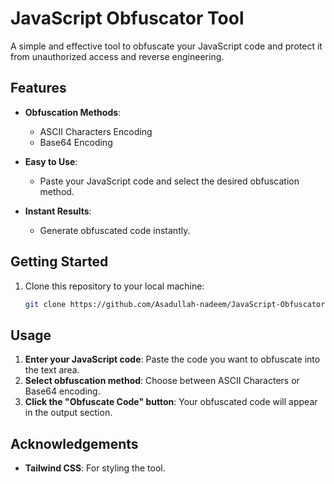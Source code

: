 # JavaScript Obfuscator Tool

A simple and effective tool to obfuscate your JavaScript code and protect it from unauthorized access and reverse engineering.

## Features

- **Obfuscation Methods**:
  - ASCII Characters Encoding
  - Base64 Encoding
  
- **Easy to Use**:
  - Paste your JavaScript code and select the desired obfuscation method.
  
- **Instant Results**:
  - Generate obfuscated code instantly.

## Getting Started

1. Clone this repository to your local machine:
   ```bash
   git clone https://github.com/Asadullah-nadeem/JavaScript-Obfuscator-Tool.git

## Usage

1. **Enter your JavaScript code**: Paste the code you want to obfuscate into the text area.
2. **Select obfuscation method**: Choose between ASCII Characters or Base64 encoding.
3. **Click the "Obfuscate Code" button**: Your obfuscated code will appear in the output section.


## Acknowledgements

- **Tailwind CSS**: For styling the tool.

